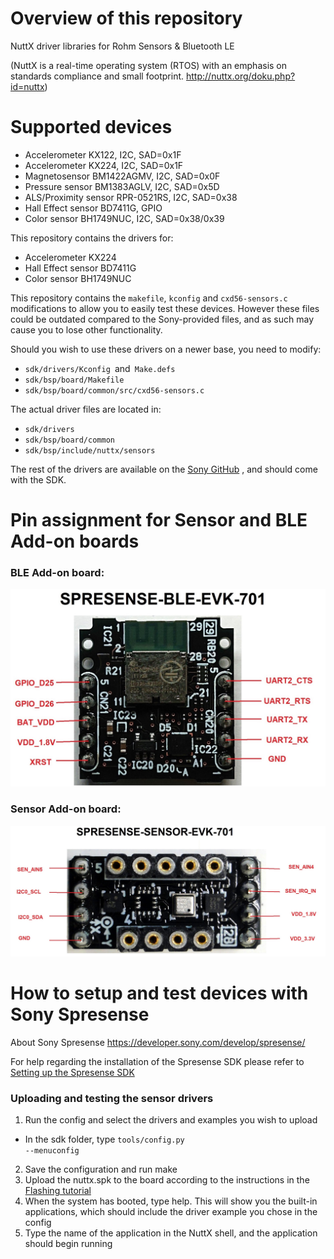 # Overview of this repository
NuttX driver libraries for Rohm Sensors &amp; Bluetooth LE

(NuttX is a real-time operating system (RTOS) with an emphasis on standards compliance and small footprint.
http://nuttx.org/doku.php?id=nuttx)

# Supported devices
* Accelerometer KX122, I2C, SAD=0x1F
* Accelerometer KX224, I2C, SAD=0x1F
* Magnetosensor BM1422AGMV, I2C, SAD=0x0F
* Pressure sensor BM1383AGLV, I2C, SAD=0x5D
* ALS/Proximity sensor RPR-0521RS, I2C, SAD=0x38
* Hall Effect sensor BD7411G, GPIO
* Color sensor BH1749NUC, I2C, SAD=0x38/0x39

 This repository contains the drivers for:
* Accelerometer KX224
* Hall Effect sensor BD7411G
* Color sensor BH1749NUC

This repository contains the <code>makefile</code>, <code>kconfig</code> and <code>cxd56-sensors.c</code> modifications to allow you to easily test these devices.
However these files could be outdated compared to the Sony-provided files, and as such may cause you to lose other functionality.

Should you wish to use these drivers on a newer base, you need to modify:
* <code>sdk/drivers/Kconfig </code>and<code> Make.defs</code>
* <code>sdk/bsp/board/Makefile</code>
* <code>sdk/bsp/board/common/src/cxd56-sensors.c</code>

The actual driver files are located in:

* <code>sdk/drivers</code>
* <code>sdk/bsp/board/common</code>
* <code>sdk/bsp/include/nuttx/sensors</code>

The rest of the drivers are available on the [Sony GitHub](https://github.com/sonydevworld/spresense/tree/master/sdk/drivers) , and should come with the SDK.


# Pin assignment for Sensor and BLE Add-on boards

### BLE Add-on board:

![](images/ble_pins.jpg)

### Sensor Add-on board:

![](images/sens_pins.jpg)

# How to setup and test devices with Sony Spresense

About Sony Spresense
https://developer.sony.com/develop/spresense/

 For help regarding the installation of the Spresense SDK please refer to
 [Setting up the Spresense SDK](https://developer.sony.com/develop/spresense/developer-tools/get-started-using-nuttx/set-up-the-nuttx-environment "Title")
 


###  Uploading and testing the sensor drivers  ###

1. Run the config and select the drivers and examples you wish to upload 
* In the sdk folder, type <code>tools/config.py --menuconfig</code>
2. Save the configuration and run make
3. Upload the nuttx.spk to the board according to the instructions in the [Flashing tutorial](https://developer.sony.com/develop/spresense/developer-tools/get-started-using-nuttx/set-up-the-nuttx-environment#_flashing_tutorial "Title")
4. When the system has booted, type help. This will show you the built-in applications, which should include the driver example you chose in the config
5. Type the name of the application in the NuttX shell, and the application should begin running